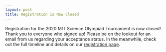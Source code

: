 ```yaml
---
layout: post
title: Registration is Now Closed
---
```


Registration for the 2020 MIT Science Olympiad Tournament is now closed! Thank you to everyone who signed up! Please be on the lookout for an email from us regarding your acceptance status. In the meanwhile, check out the full timeline and details on our [registration page](https://scioly.mit.edu/registration).